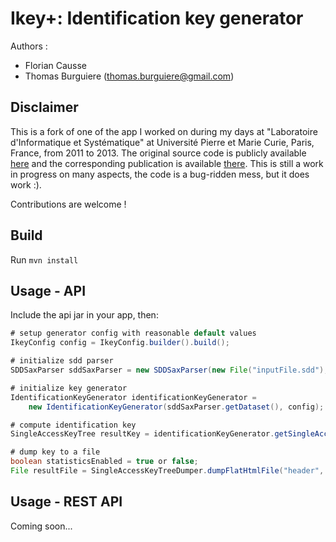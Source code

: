 Ikey+: Identification key generator
===================================

Authors : 

- Florian Causse 
- Thomas Burguiere (thomas.burguiere@gmail.com)

Disclaimer
----------
This is a fork of one of the app I worked on during my days at "Laboratoire d'Informatique et Systématique" at Université Pierre et Marie Curie, Paris, France, from 2011 to 2013. The original source code is publicly available [here](https://code.google.com/p/ikey-plus/) and the corresponding publication is available [there](http://sysbio.oxfordjournals.org/content/62/1/157.long). This is still a work in progress on many aspects, the code is a bug-ridden mess, but it does work :).

Contributions are welcome !

Build
-----

Run `mvn install`

Usage - API
-----------

Include the api jar in your app, then:

```java
# setup generator config with reasonable default values
IkeyConfig config = IkeyConfig.builder().build();

# initialize sdd parser
SDDSaxParser sddSaxParser = new SDDSaxParser(new File("inputFile.sdd"), config);

# initialize key generator
IdentificationKeyGenerator identificationKeyGenerator = 
	new IdentificationKeyGenerator(sddSaxParser.getDataset(), config);

# compute identification key
SingleAccessKeyTree resultKey = identificationKeyGenerator.getSingleAccessKeyTree();

# dump key to a file
boolean statisticsEnabled = true or false;
File resultFile = SingleAccessKeyTreeDumper.dumpFlatHtmlFile("header", resultKey, statisticsEnabled, generatedFilesFolder);
```

Usage - REST API
----------------

Coming soon...




